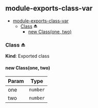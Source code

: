 <a name="module_module-exports-class-var"></a>
## module-exports-class-var

* [module-exports-class-var](#module_module-exports-class-var)
    * [Class](#exp_module_module-exports-class-var--Class) ⏏
        * [new Class(one, two)](#new_module_module-exports-class-var--Class_new)

<a name="exp_module_module-exports-class-var--Class"></a>
### Class ⏏
**Kind**: Exported class  
<a name="new_module_module-exports-class-var--Class_new"></a>
#### new Class(one, two)

| Param | Type |
| --- | --- |
| one | <code>number</code> | 
| two | <code>number</code> | 

